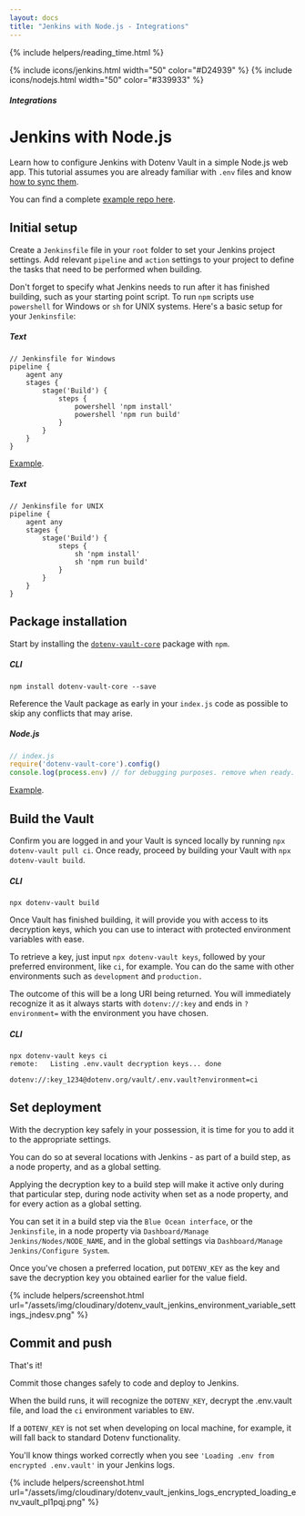 ```yaml
---
layout: docs
title: "Jenkins with Node.js - Integrations"
---
```


{% include helpers/reading_time.html %}

{% include icons/jenkins.html width="50" color="#D24939" %}
{% include icons/nodejs.html width="50" color="#339933" %}

##### Integrations

# __Jenkins with Node.js__
Learn how to configure Jenkins with Dotenv Vault in a simple Node.js web app. This tutorial assumes you are already familiar with `.env` files and know [how to sync them](/docs/tutorials/sync).

You can find a complete [example repo here](https://github.com/dotenv-org/integration-example-jenkins-nodejs).

## Initial setup
Create a `Jenkinsfile` file in your `root` folder to set your Jenkins project settings. Add relevant `pipeline` and `action` settings to your project to define the tasks that need to be performed when building.

Don't forget to specify what Jenkins needs to run after it has finished building, such as your starting point script. To run `npm` scripts use `powershell` for Windows or `sh` for UNIX systems. Here's a basic setup for your `Jenkinsfile`:

##### Text
```plain
// Jenkinsfile for Windows
pipeline {
    agent any
    stages {
        stage('Build') {
            steps {
                powershell 'npm install'
                powershell 'npm run build'
            }
        }
    }
}
```
[Example](https://github.com/dotenv-org/integration-example-jenkins-nodejs/blob/main/Jenkinsfile).

##### Text
```plain
// Jenkinsfile for UNIX
pipeline {
    agent any
    stages {
        stage('Build') {
            steps {
                sh 'npm install'
                sh 'npm run build'
            }
        }
    }
}
```

## Package installation
Start by installing the [`dotenv-vault-core`](https://github.com/dotenv-org/dotenv-vault-core) package with `npm`.

##### CLI
```shell
npm install dotenv-vault-core --save
```

Reference the Vault package as early in your `index.js` code as possible to skip any conflicts that may arise.

##### Node.js

```js
// index.js
require('dotenv-vault-core').config()
console.log(process.env) // for debugging purposes. remove when ready.
```
[Example](https://github.com/dotenv-org/integration-example-jenkins-nodejs/blob/main/index.js).

## Build the Vault
Confirm you are logged in and your Vault is synced locally by running `npx dotenv-vault pull ci`. Once ready, proceed by building your Vault with `npx dotenv-vault build`.

##### CLI

```shell
npx dotenv-vault build
```

Once Vault has finished building, it will provide you with access to its decryption keys, which you can use to interact with protected environment variables with ease.

To retrieve a key, just input `npx dotenv-vault keys`, followed by your preferred environment, like `ci`, for example. You can do the same with other environments such as `development` and `production.`

The outcome of this will be a long URI being returned. You will immediately recognize it as it always starts with `dotenv://:key` and ends in `?environment=` with the environment you have chosen.

##### CLI

```shell
npx dotenv-vault keys ci
remote:   Listing .env.vault decryption keys... done

dotenv://:key_1234@dotenv.org/vault/.env.vault?environment=ci
```

## Set deployment
With the decryption key safely in your possession, it is time for you to add it to the appropriate settings.

You can do so at several locations with Jenkins - as part of a build step, as a node property, and as a global setting.

Applying the decryption key to a build step will make it active only during that particular step, during node activity when set as a node property, and for every action as a global setting.

You can set it in a build step via the `Blue Ocean interface`, or the `Jenkinsfile`, in a node property via `Dashboard/Manage Jenkins/Nodes/NODE_NAME`, and in the global settings via `Dashboard/Manage Jenkins/Configure System`.

Once you've chosen a preferred location, put `DOTENV_KEY` as the key and save the decryption key you obtained earlier for the value field.

{% include helpers/screenshot.html url="/assets/img/cloudinary/dotenv_vault_jenkins_environment_variable_settings_jndesv.png" %}

## Commit and push

That's it!

Commit those changes safely to code and deploy to Jenkins.

When the build runs, it will recognize the `DOTENV_KEY`, decrypt the .env.vault file, and load the `ci` environment variables to `ENV`.

If a `DOTENV_KEY` is not set when developing on local machine, for example, it will fall back to standard Dotenv functionality.

You'll know things worked correctly when you see `'Loading .env from encrypted .env.vault'` in your Jenkins logs.

{% include helpers/screenshot.html url="/assets/img/cloudinary/dotenv_vault_jenkins_logs_encrypted_loading_env_vault_pl1pqj.png" %}
